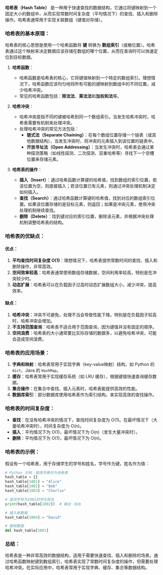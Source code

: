 **哈希表（Hash Table）** 是一种用于快速查找的数据结构，它通过将键映射到一个固定大小的数组中，从而实现常数时间复杂度（平均情况下）的查找、插入和删除操作。哈希表通常用于实现关联数组（键值对存储）。

### 哈希表的基本原理：

哈希表的核心思想是使用一个哈希函数将 **键** 转换为 **数组索引**（或桶位置）。哈希表通过这个映射来决定数据应该存储在数组的哪个位置，从而在查询时可以快速定位到目标数据。

1. **哈希函数**：
   - 哈希函数是哈希表的核心，它将键值映射到一个特定的数组索引。理想情况下，哈希函数应该均匀地将所有可能的键映射到数组中的不同位置，减少哈希冲突。
   - 常见的哈希函数包括：**除法法**、**乘法法**和**加权和法**等。

2. **哈希冲突**：
   - 哈希冲突是指不同的键被哈希到同一个数组索引。当发生哈希冲突时，哈希表需要有机制来处理冲突。
   - 处理哈希冲突的常见方法包括：
     - **链式法（Separate Chaining）**：在每个数组位置存储一个链表（或其他数据结构），当发生冲突时，将冲突的元素插入到该位置的链表中。
     - **开放寻址法（Open Addressing）**：当发生冲突时，哈希表会通过某种探测策略（如线性探测、二次探测、双重哈希等）寻找下一个空槽位置来存储元素。

3. **哈希表的操作**：
   - **插入（Insert）**：通过哈希函数计算键的哈希值，找到数组的索引位置，若该位置为空，则直接插入；若该位置已有元素，则通过冲突处理机制决定如何插入。
   - **查找（Search）**：通过哈希函数计算键的哈希值，找到对应的数组索引位置。如果该位置存储的是目标元素，则返回；如果是冲突元素，使用冲突处理机制继续查找。
   - **删除（Delete）**：找到键对应的索引位置，删除该元素，并根据冲突处理机制调整哈希表的结构。

### 哈希表的优缺点：

#### 优点：
1. **平均查找时间复杂度 O(1)**：理想情况下，哈希表提供常数时间的查找、插入和删除操作，非常高效。
2. **空间效率较高**：哈希表通常使用数组存储数据，空间利用率较高，特别是在冲突较少时。
3. **动态扩展**：哈希表可以在负载因子过高时动态扩展数组大小，减少冲突，提高效率。

#### 缺点：
1. **哈希冲突**：冲突不可避免，处理不当会导致性能下降。特别是在负载因子较高时，哈希冲突会增加。
2. **不支持范围查询**：哈希表不适合用于范围查询，因为键值并没有固定的顺序。
3. **空间浪费**：哈希表的大小通常要比实际存储的数据多，以避免哈希冲突，可能会造成空间浪费。

### 哈希表的应用场景：
1. **字典和映射**：哈希表常用于实现字典（key-value映射）结构，如 Python 的 `dict`、Java 的 `HashMap`。
2. **缓存**：哈希表常用于实现缓存系统（如 LRU 缓存），根据键值快速查询缓存数据。
3. **集合操作**：在集合中查找、插入元素时，哈希表能提供高效的性能。
4. **数据库索引**：部分数据库使用哈希表作为索引结构，来实现高效的查找操作。

### 哈希表的时间复杂度：
- **查找**：在没有哈希冲突的情况下，查找时间复杂度为 O(1)。在最坏情况下（大量哈希冲突时），时间复杂度为 O(n)。
- **插入**：平均情况下为 O(1)，最坏情况下为 O(n)（发生大量冲突时）。
- **删除**：平均情况下为 O(1)，最坏情况下为 O(n)。

### 哈希表的示例：
假设有一个哈希表，用于存储学生的学号和姓名，学号作为键，姓名作为值：

```python
# Python 示例：使用字典作为哈希表
hash_table = {}
hash_table[1001] = "Alice"
hash_table[1002] = "Bob"
hash_table[1003] = "Charlie"

# 查找学号为1002的学生姓名
print(hash_table[1002])  # 输出：Bob

# 插入新数据
hash_table[1004] = "David"

# 删除数据
del hash_table[1001]
```

### 总结：
哈希表是一种非常高效的数据结构，适用于需要快速查找、插入和删除的场景。通过哈希函数映射键到数组索引，哈希表实现了常数时间复杂度的操作，但需要处理哈希冲突。在实际应用中，哈希表常用于实现字典、缓存、集合等数据结构。